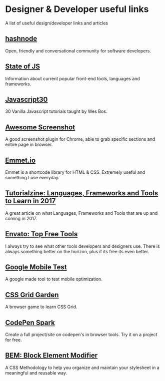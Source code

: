 # Designer & Developer useful links
A list of useful design/developer links and articles

## [hashnode]

Open, friendly and conversational community for software developers.

## [State of JS]

Information about current popular front-end tools, languages and frameworks.

## [Javascript30]

30 Vanilla Javascript tutorials taught by Wes Bos.

## [Awesome Screenshot]

A good screenshot plugin for Chrome, able to grab specific sections and entire page in browser.

## [Emmet.io]

Emmet is a shortcode library for HTML & CSS. Extremely useful and something I use everyday.

## [Tutorialzine: Languages, Frameworks and Tools to Learn in 2017]

A great article on what Languages, Frameworks and Tools that are up and coming in 2017.

## [Envato: Top Free Tools]

I always try to see what other tools developers and designers use. There is always something better on the horizon, plus if its free its even better.

## [Google Mobile Test]

A google made tool to test mobile optimization. 

## [CSS Grid Garden]

A browser game to learn CSS Grid.

## [CodePen Spark]

Create a full project/site on codepen's in browser tools. Try it on a project for free. 

## [BEM: Block Element Modifier]

A CSS Methodology to help you organize and maintain your stylesheet in a meaningful and reusable way.

[BEM: Block Element Modifier]: http://getbem.com/
[CodePen Spark]: https://codepen.io/spark/
[Awesome Screenshot]: http://www.awesomescreenshot.com/
[State of JS]: http://stateofjs.com
[hashnode]: https://hashnode.com/
[Javascript30]: https://javascript30.com/
[Emmet.io]: http://emmet.io/
[CSS Grid Garden]: http://cssgridgarden.com/
[Google Mobile Test]: https://testmysite.withgoogle.com/
[Envato: Top Free Tools]: https://medium.com/envato/our-top-10-free-tools-for-frontend-web-development-15d8a6052652/
[Tutorialzine: Languages, Frameworks and Tools to Learn in 2017]: http://tutorialzine.com/2016/12/the-languages-frameworks-tools-you-should-learn-in-2017/